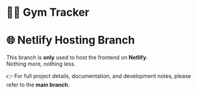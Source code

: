 # 🏋️‍♂️ Gym Tracker

# 🌐 Netlify Hosting Branch

This branch is **only** used to host the frontend on **Netlify**.  
Nothing more, nothing less.

👉 For full project details, documentation, and development notes, please refer to the **main branch**.

